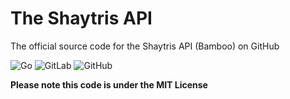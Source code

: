 # The Shaytris API
The official source code for the Shaytris API (Bamboo) on GitHub

![Go](https://img.shields.io/badge/go-%2300ADD8.svg?style=for-the-badge&logo=go&logoColor=white)     ![GitLab](https://img.shields.io/badge/gitlab-%23181717.svg?style=for-the-badge&logo=gitlab&logoColor=white)     ![GitHub](https://img.shields.io/badge/github-%23121011.svg?style=for-the-badge&logo=github&logoColor=white)

**Please note this code is under the MIT License**
